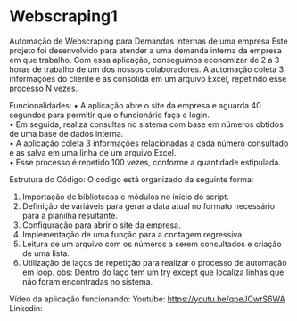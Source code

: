 # Webscraping1
Automação de Webscraping para Demandas Internas de uma empresa
Este projeto foi desenvolvido para atender a uma demanda interna da empresa em que trabalho. Com essa aplicação, conseguimos economizar de 2 a 3 horas de trabalho de um dos nossos colaboradores. A automação coleta 3 informações do cliente e as consolida em um arquivo Excel, repetindo esse processo N vezes.

Funcionalidades:
•	A aplicação abre o site da empresa e aguarda 40 segundos para permitir que o funcionário faça o login. <br>
•	Em seguida, realiza consultas no sistema com base em números obtidos de uma base de dados interna.<br>
•	A aplicação coleta 3 informações relacionadas a cada número consultado e as salva em uma linha de um arquivo Excel.<br>
•	Esse processo é repetido 100 vezes, conforme a quantidade estipulada.<br>

Estrutura do Código:
O código está organizado da seguinte forma:
1.	Importação de bibliotecas e módulos no início do script.
2.	Definição de variáveis para gerar a data atual no formato necessário para a planilha resultante.
3.	Configuração para abrir o site da empresa.
4.	Implementação de uma função para a contagem regressiva.
5.	Leitura de um arquivo com os números a serem consultados e criação de uma lista.
6.	Utilização de laços de repetição para realizar o processo de automação em loop.
obs: Dentro do laço tem um try except que localiza linhas que não foram encontradas no sistema. 

Vídeo da aplicação funcionando:
Youtube: https://youtu.be/qpeJCwrS6WA
Linkedin: 
